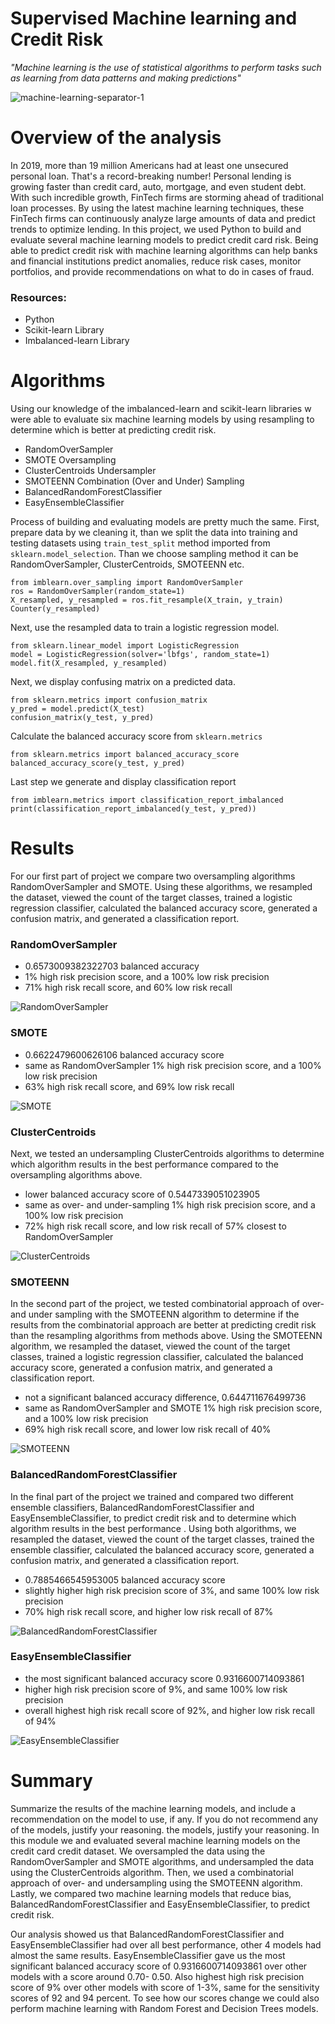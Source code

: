 # Supervised Machine learning and Credit Risk

_"Machine learning is the use of statistical algorithms to perform tasks such as learning from data patterns and making predictions"_

![machine-learning-separator-1](https://github.com/kossakova/Credit_Risk_Analysis/blob/main/PNG/machine-learning-separator-1.jpg)

# Overview of the analysis
In 2019, more than 19 million Americans had at least one unsecured personal loan. That's a record-breaking number! Personal lending is growing faster than credit card, auto, mortgage, and even student debt. With such incredible growth, FinTech firms are storming ahead of traditional loan processes. By using the latest machine learning techniques, these FinTech firms can continuously analyze large amounts of data and predict trends to optimize lending.
In this project, we used Python to build and evaluate several machine learning models to predict credit card risk. Being able to predict credit risk with machine learning algorithms can help banks and financial institutions predict anomalies, reduce risk cases, monitor portfolios, and provide recommendations on what to do in cases of fraud.

### Resources:
- Python
- Scikit-learn Library 
- Imbalanced-learn  Library

# Algorithms

Using our knowledge of the imbalanced-learn and scikit-learn libraries w were able to evaluate six machine learning models by using resampling to determine which is better at predicting credit risk. 

- RandomOverSampler
- SMOTE Oversampling
- ClusterCentroids Undersampler 
- SMOTEENN Combination (Over and Under) Sampling
- BalancedRandomForestClassifier
- EasyEnsembleClassifier

Process of building and evaluating models are pretty much the same. First, prepare data by we cleaning it, than we split the data into training and testing datasets using ```train_test_split``` method imported from ```sklearn.model_selection```. Than we choose sampling method it can be RandomOverSampler, ClusterCentroids, SMOTEENN etc. 
```
from imblearn.over_sampling import RandomOverSampler
ros = RandomOverSampler(random_state=1)
X_resampled, y_resampled = ros.fit_resample(X_train, y_train)
Counter(y_resampled)
```
Next, use the resampled data to train a logistic regression model.
```
from sklearn.linear_model import LogisticRegression
model = LogisticRegression(solver='lbfgs', random_state=1)
model.fit(X_resampled, y_resampled) 
```
Next, we display confusing matrix on a predicted data. 
```
from sklearn.metrics import confusion_matrix
y_pred = model.predict(X_test)
confusion_matrix(y_test, y_pred)
```
Calculate the balanced accuracy score from ```sklearn.metrics```
```
from sklearn.metrics import balanced_accuracy_score
balanced_accuracy_score(y_test, y_pred)
```
Last step we generate and display classification report 
```
from imblearn.metrics import classification_report_imbalanced
print(classification_report_imbalanced(y_test, y_pred))
```
# Results

For our first part of project we compare two oversampling algorithms RandomOverSampler and SMOTE.
Using these algorithms, we resampled the dataset, viewed the count of the target classes, trained a logistic regression classifier, calculated the balanced accuracy score, generated a confusion matrix, and generated a classification report.

### **RandomOverSampler** 
- 0.6573009382322703 balanced accuracy 
- 1% high risk precision score, and a 100% low risk precision
- 71% high risk recall score, and 60% low risk recall 

![RandomOverSampler](https://github.com/kossakova/Credit_Risk_Analysis/blob/main/PNG/RandomOverSampler.png)

### **SMOTE**
- 0.6622479600626106 balanced accuracy score
- same as RandomOverSampler 1% high risk precision score, and a 100% low risk precision
- 63% high risk recall score, and 69% low risk recall  

![SMOTE](https://github.com/kossakova/Credit_Risk_Analysis/blob/main/PNG/SMOTE.png)

### **ClusterCentroids** 
Next, we tested an undersampling ClusterCentroids algorithms to determine which algorithm results in the best performance compared to the oversampling algorithms above. 
- lower balanced accuracy score of 0.5447339051023905
- same as over- and under-sampling 1% high risk precision score, and a 100% low risk precision
- 72% high risk recall score, and low risk recall of 57% closest to RandomOverSampler

![ClusterCentroids](https://github.com/kossakova/Credit_Risk_Analysis/blob/main/PNG/ClusterCentroids.png)

### **SMOTEENN** 
In the second part of the project, we tested combinatorial approach of over- and under sampling with the SMOTEENN algorithm to determine if the results from the combinatorial approach are better at predicting credit risk than the resampling algorithms from methods above. Using the SMOTEENN algorithm, we resampled the dataset, viewed the count of the target classes, trained a logistic regression classifier, calculated the balanced accuracy score, generated a confusion matrix, and generated a classification report.
- not a significant balanced accuracy difference, 0.644711676499736
- same as RandomOverSampler and SMOTE 1% high risk precision score, and a 100% low risk precision
- 69% high risk recall score, and lower low risk recall of 40%

![SMOTEENN](https://github.com/kossakova/Credit_Risk_Analysis/blob/main/PNG/SMOTEENN.png)

### **BalancedRandomForestClassifier**  
In the final part of the project we trained and compared two different ensemble classifiers, BalancedRandomForestClassifier and EasyEnsembleClassifier, to predict credit risk and to determine which algorithm results in the best performance . Using both algorithms, we resampled the dataset, viewed the count of the target classes, trained the ensemble classifier, calculated the balanced accuracy score, generated a confusion matrix, and generated a classification report.
- 0.7885466545953005 balanced accuracy score
- slightly higher high risk precision score of 3%, and same 100% low risk precision
- 70% high risk recall score, and higher low risk recall of 87%

![BalancedRandomForestClassifier](https://github.com/kossakova/Credit_Risk_Analysis/blob/main/PNG/BalancedRandomForestClassifier.png)

### **EasyEnsembleClassifier**  
- the most significant balanced accuracy score 0.9316600714093861 
- higher high risk precision score of 9%, and same 100% low risk precision
- overall highest high risk recall score of 92%, and higher low risk recall of 94%

![EasyEnsembleClassifier](https://github.com/kossakova/Credit_Risk_Analysis/blob/main/PNG/EasyEnsembleClassifier.png)

# Summary
Summarize the results of the machine learning models, and include a recommendation on the model to use, if any. If you do not recommend any of the models, justify your reasoning. the models, justify your reasoning.
In this module we and evaluated several machine learning models on the credit card credit dataset. We oversampled the data using the RandomOverSampler and SMOTE algorithms, and undersampled the data using the ClusterCentroids algorithm. Then, we used a combinatorial approach of over- and undersampling using the SMOTEENN algorithm. Lastly, we compared two machine learning models that reduce bias, BalancedRandomForestClassifier and EasyEnsembleClassifier, to predict credit risk. 

Our analysis showed us that BalancedRandomForestClassifier and EasyEnsembleClassifier had over all best performance, other 4 models had almost the same results. EasyEnsembleClassifier gave us the most significant balanced accuracy score of 0.9316600714093861 over other models with a score around 0.70- 0.50. Also highest high risk precision score of 9% over other models with score of 1-3%, same for the sensitivity scores of 92 and 94 percent.  To see how our scores change we could also perform machine learning with Random Forest and Decision Trees models. 


